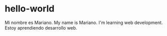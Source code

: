# hello-world
Mi nombre es Mariano. My name is Mariano.
I'm learning web development. Estoy aprendiendo desarrollo web.
